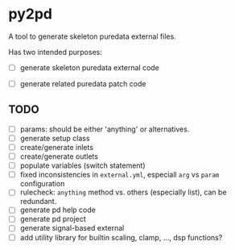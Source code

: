 # py2pd

A tool to generate skeleton puredata external files.

Has two intended purposes:

- [ ] generate skeleton puredata external code
- [ ] generate related puredata patch code


## TODO

- [ ] params: should be either 'anything' or alternatives.
- [ ] generate setup class
- [ ] create/generate inlets
- [ ] create/generate outlets
- [ ] populate variables (switch statement)
- [ ] fixed inconsistencies in `external.yml`, especiall `arg` vs `param` configuration
- [ ] rulecheck: `anything` method vs. others (especially list), can be redundant.
- [ ] generate pd help code
- [ ] generate pd project
- [ ] generate signal-based external
- [ ] add utility library for builtin scaling, clamp, ..., dsp functions?
